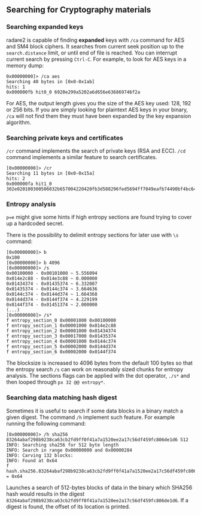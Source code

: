 ## Searching for Cryptography materials

### Searching expanded keys
radare2 is capable of finding **expanded** keys with `/ca` command for AES and SM4 block ciphers. It searches from current seek position up to the `search.distance` limit, or until end of file is reached. You can interrupt current search by pressing `Ctrl-C`. For example, to look for AES keys in a memory dump:

```
0x00000000]> /ca aes
Searching 40 bytes in [0x0-0x1ab]
hits: 1
0x000000fb hit0_0 6920e299a5202a6d656e636869746f2a
```

For AES, the output length gives you the size of the AES key used: 128, 192 or 256 bits. If you are simply looking for plaintext AES keys in your binary, `/ca` will not find them they must have been expanded by the key expansion algorithm.

### Searching private keys and certificates
`/cr` command implements the search of private keys (RSA and ECC). `/cd` command implements a similar feature to search certificates.

```
[0x00000000]> /cr
Searching 11 bytes in [0x0-0x15a]
hits: 2
0x000000fa hit1_0 302e020100300506032b657004220420fb3d588296fed5694ff7049eafb74490bf4bc6467ee11a08...
```

### Entropy analysis
`p=e` might give some hints if high entropy sections are found trying to cover up a hardcoded secret. 

There is the possibility to delimit entropy sections for later use with `\s` command:

```
[0x00000000]> b
0x100
[0x00000000]> b 4096
[0x00000000]> /s
0x00100000 - 0x00101000 ~ 5.556094
0x014e2c88 - 0x014e3c88 ~ 0.000000
0x01434374 - 0x01435374 ~ 6.332087
0x01435374 - 0x0144c374 ~ 3.664636
0x0144c374 - 0x0144d374 ~ 1.664368
0x0144d374 - 0x0144f374 ~ 4.229199
0x0144f374 - 0x01451374 ~ 2.000000
(...)
[0x00000000]> /s*
f entropy_section_0 0x00001000 0x00100000
f entropy_section_1 0x00001000 0x014e2c88
f entropy_section_2 0x00001000 0x01434374
f entropy_section_3 0x00017000 0x01435374
f entropy_section_4 0x00001000 0x0144c374
f entropy_section_5 0x00002000 0x0144d374
f entropy_section_6 0x00002000 0x0144f374
```

The blocksize is increased to 4096 bytes from the default 100 bytes so that the entropy search `/s` can work on reasonably sized chunks for entropy analysis. The sections flags can be applied with the dot operator, `./s*` and then looped through `px 32 @@ entropy*`.

### Searching data matching hash digest

Sometimes it is useful to search if some data blocks in a binary match a given digest. The command `/h` implement such feature. For example running the following command:

```
[0x00000000]> /h sha256 83264abaf298b9238ca63cb2fd9ff0f41a7a1520ee2a17c56df459fc806de1d6 512
INFO: Searching sha256 for 512 byte length
INFO: Search in range 0x00000000 and 0x00000284
INFO: Carving 132 blocks:
INFO: Found at 0x64
f hash.sha256.83264abaf298b9238ca63cb2fd9ff0f41a7a1520ee2a17c56df459fc806de1d6 = 0x64
```

Launches a search of 512-bytes blocks of data in the binary which SHA256 hash would results in the digest `83264abaf298b9238ca63cb2fd9ff0f41a7a1520ee2a17c56df459fc806de1d6`. If a digest is found, the offset of its location is printed.